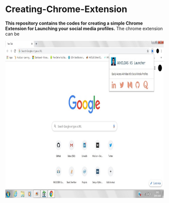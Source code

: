 # Creating-Chrome-Extension

**This repository contains the codes for creating a simple Chrome Extension for Launching your social media profiles.**
The chrome extension can be 

<img src="https://github.com/akhilaku/Creating-Chrome-Extension/blob/master/Akhil%20Launcher.jpg" width="900" height="500">
